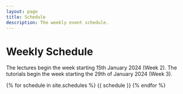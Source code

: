 ```yaml
---
layout: page
title: Schedule
description: The weekly event schedule.
---
```


# Weekly Schedule

The lectures begin the week starting 15th January 2024 (Week 2). The tutorials begin the week starting the 29th of January 2024 (Week 3).

{% for schedule in site.schedules %}
{{ schedule }}
{% endfor %}
